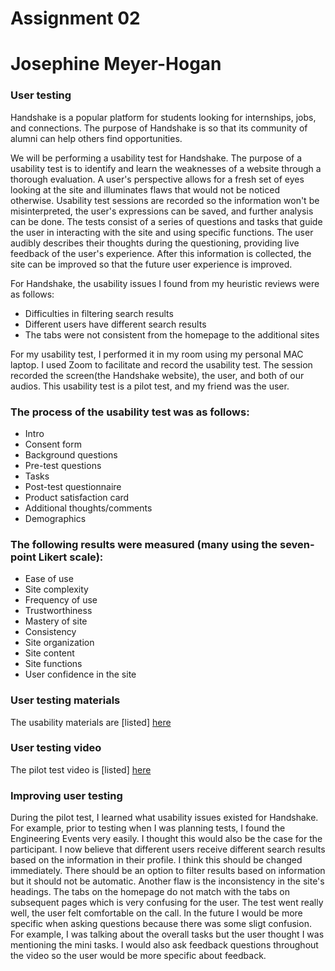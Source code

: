 <h1> Assignment 02 </h1>

<h1> Josephine Meyer-Hogan </h1>

<h3> User testing </h3>
Handshake is a popular platform for students looking for internships, jobs, and connections. The purpose of Handshake is so that its community of alumni can help others find opportunities.

We will be performing a usability test for Handshake. The purpose of a usability test is to identify and learn the weaknesses of a website through a thorough evaluation. A user's perspective allows for a fresh set of eyes looking at the site and illuminates flaws that would not be noticed otherwise. Usability test sessions are recorded so the information won't be misinterpreted, the user's expressions can be saved, and further analysis can be done. The tests consist of a series of questions and tasks that guide the user in interacting with the site and using specific functions. The user audibly describes their thoughts during the questioning, providing live feedback of the user's experience. After this information is collected, the site can be improved so that the future user experience is improved.


For Handshake, the usability issues I found from my heuristic reviews were as follows:

* Difficulties in filtering search results
* Different users have different search results
* The tabs were not consistent from the homepage to the additional sites

For my usability test, I performed it in my room using my personal MAC laptop. I used Zoom to facilitate and record the usability test. The session recorded the screen(the Handshake website), the user, and both of our audios. This usability test is a pilot test, and my friend was the user.

<h3> The process of the usability test was as follows: </h3>

* Intro
* Consent form
* Background questions
* Pre-test questions
* Tasks
* Post-test questionnaire
* Product satisfaction card
* Additional thoughts/comments 
* Demographics


<h3> The following results were measured (many using the seven-point Likert scale): </h3>

* Ease of use
* Site complexity
* Frequency of use
* Trustworthiness
* Mastery of site
* Consistency 
* Site organization
* Site content
* Site functions
* User confidence in the site


<h3> User testing materials </h3>

The usability materials are [listed] [here](https://forms.gle/n4unf6rzDn3hcmBo6)

<h3> User testing video </h3>

The pilot test video is [listed] [here](https://drive.google.com/file/d/1r2pJDJ7s7xLMLgWkgHcjEZdunaOznQPx/view?usp=sharing)


<h3> Improving user testing </h3>
During the pilot test, I learned what usability issues existed for Handshake. For example, prior to testing when I was planning tests, I found the Engineering Events very easily. I thought this would also be the case for the participant. I now believe that different users receive different search results based on the information in their profile. I think this should be changed immediately. There should be an option to filter results based on information but it should not be automatic. Another flaw is the inconsistency in the site's headings. The tabs on the homepage do not match with the tabs on subsequent pages which is very confusing for the user. The test went really well, the user felt comfortable on the call. In the future I would be more specific when asking questions because there was some sligt confusion. For example, I was talking about the overall tasks but the user thought I was mentioning the mini tasks. I would also ask feedback questions throughout the video so the user would be more specific about feedback. 
